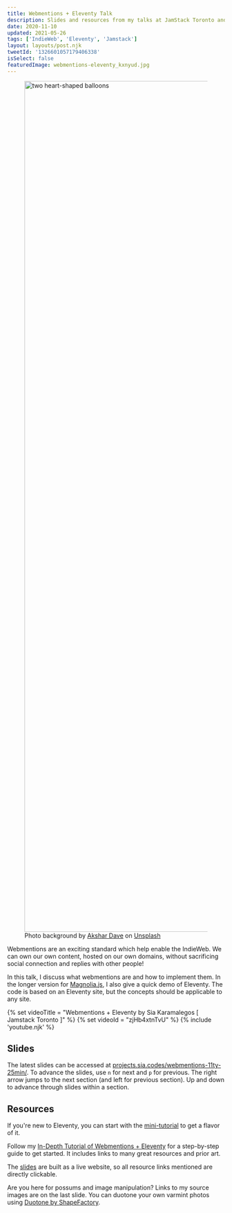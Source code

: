 ```yaml
---
title: Webmentions + Eleventy Talk
description: Slides and resources from my talks at JamStack Toronto and Magnolia JS.
date: 2020-11-10
updated: 2021-05-26
tags: ['IndieWeb', 'Eleventy', 'Jamstack']
layout: layouts/post.njk
tweetId: '1326601057179406338'
isSelect: false
featuredImage: webmentions-eleventy_kxnyud.jpg
---
```


<figure>
  <img src="{% src "webmentions-eleventy_kxnyud.jpg" %}"
    srcset="{% srcset "webmentions-eleventy_kxnyud.jpg" %}"
    sizes="{% defaultSizes %}"
    alt="two heart-shaped balloons"
    width="3360" height="1972">
  <figcaption>Photo background by <a href="https://unsplash.com/@akshar_dave?utm_source=unsplash&amp;utm_medium=referral&amp;utm_content=creditCopyText">Akshar Dave</a> on <a href="https://unsplash.com/?utm_source=unsplash&utm_medium=referral&utm_content=creditCopyText">Unsplash</a></figcaption>
</figure>

Webmentions are an exciting standard which help enable the IndieWeb. We can own our own content, hosted on our own domains, without sacrificing social connection and replies with other people!

In this talk, I discuss what webmentions are and how to implement them. In the longer version for [Magnolia.js](https://www.magnoliajs.com/), I also give a quick demo of Eleventy. The code is based on an Eleventy site, but the concepts should be applicable to any site.

{% set videoTitle = "Webmentions + Eleventy by Sia Karamalegos [ Jamstack Toronto ]" %}
{% set videoId = "zjHb4xtnTvU" %}
{% include 'youtube.njk' %}

## Slides

The latest slides can be accessed at [projects.sia.codes/webmentions-11ty-25min/](https://projects.sia.codes/webmentions-11ty-25min/#/). To advance the slides, use `n` for next and `p` for previous. The right arrow jumps to the next section (and left for previous section). Up and down to advance through slides within a section.

## Resources

If you're new to Eleventy, you can start with the [mini-tutorial](https://sia.codes/posts/itsiest-bitsiest-eleventy-tutorial/) to get a flavor of it.

Follow my [In-Depth Tutorial of Webmentions + Eleventy](https://sia.codes/posts/webmentions-eleventy-in-depth/) for a step-by-step guide to get started. It includes links to many great resources and prior art.

The [slides](https://projects.sia.codes/webmentions-11ty-25min/#/) are built as a live website, so all resource links mentioned are directly clickable.

Are you here for possums and image manipulation? Links to my source images are on the last slide. You can duotone your own varmint photos using [Duotone by ShapeFactory](https://duotone.shapefactory.co/).
